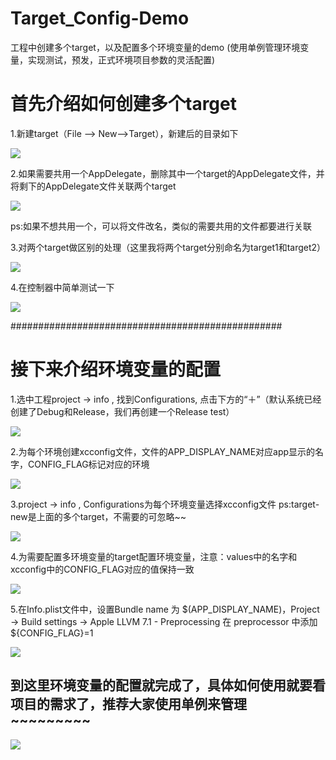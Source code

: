 # Target_Config-Demo

工程中创建多个target，以及配置多个环境变量的demo
(使用单例管理环境变量，实现测试，预发，正式环境项目参数的灵活配置)

# 首先介绍如何创建多个target

1.新建target（File ——> New——>Target），新建后的目录如下

![](https://github.com/ddZhang/Target_Config-Demo/blob/master/Target-Demo/images/1.png)

2.如果需要共用一个AppDelegate，删除其中一个target的AppDelegate文件，并将剩下的AppDelegate文件关联两个target

![](https://github.com/ddZhang/Target_Config-Demo/blob/master/Target-Demo/images/2.png)

ps:如果不想共用一个，可以将文件改名，类似的需要共用的文件都要进行关联

3.对两个target做区别的处理（这里我将两个target分别命名为target1和target2）

![](https://github.com/ddZhang/Target_Config-Demo/blob/master/Target-Demo/images/3.png)

4.在控制器中简单测试一下

![](https://github.com/ddZhang/Target_Config-Demo/blob/master/Target-Demo/images/4.png)

#################################################

# 接下来介绍环境变量的配置

1.选中工程project -> info , 找到Configurations, 点击下方的“＋”（默认系统已经创建了Debug和Release，我们再创建一个Release test）

![](https://github.com/ddZhang/Target_Config-Demo/blob/master/Target-Demo/images/5.png)

2.为每个环境创建xcconfig文件，文件的APP_DISPLAY_NAME对应app显示的名字，CONFIG_FLAG标记对应的环境

![](https://github.com/ddZhang/Target_Config-Demo/blob/master/Target-Demo/images/6.png)

3.project -> info , Configurations为每个环境变量选择xcconfig文件
ps:target-new是上面的多个target，不需要的可忽略~~

![](https://github.com/ddZhang/Target_Config-Demo/blob/master/Target-Demo/images/7.png)

4.为需要配置多环境变量的target配置环境变量，注意：values中的名字和xcconfig中的CONFIG_FLAG对应的值保持一致

![](https://github.com/ddZhang/Target_Config-Demo/blob/master/Target-Demo/images/8.png)

5.在Info.plist文件中，设置Bundle name 为 $(APP_DISPLAY_NAME)，Project -> Build settings -> Apple LLVM 7.1 - Preprocessing
在 preprocessor 中添加 ${CONFIG_FLAG}=1

![](https://github.com/ddZhang/Target_Config-Demo/blob/master/Target-Demo/images/10.png)

## 到这里环境变量的配置就完成了，具体如何使用就要看项目的需求了，推荐大家使用单例来管理~~~~~~~~~
![](https://github.com/ddZhang/Target_Config-Demo/blob/master/Target-Demo/images/9.png)

